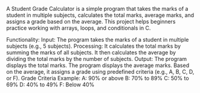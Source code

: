 A Student Grade Calculator is a simple program that takes the marks of a student in multiple subjects, calculates the total marks, average marks, and assigns a grade based on the average. This project helps beginners practice working with arrays, loops, and conditionals in C.

Functionality:
Input: The program takes the marks of a student in multiple subjects (e.g., 5 subjects).
Processing:
It calculates the total marks by summing the marks of all subjects.
It then calculates the average by dividing the total marks by the number of subjects.
Output:
The program displays the total marks.
The program displays the average marks.
Based on the average, it assigns a grade using predefined criteria (e.g., A, B, C, D, or F).
Grade Criteria Example:
A: 90% or above
B: 70% to 89%
C: 50% to 69%
D: 40% to 49%
F: Below 40%
